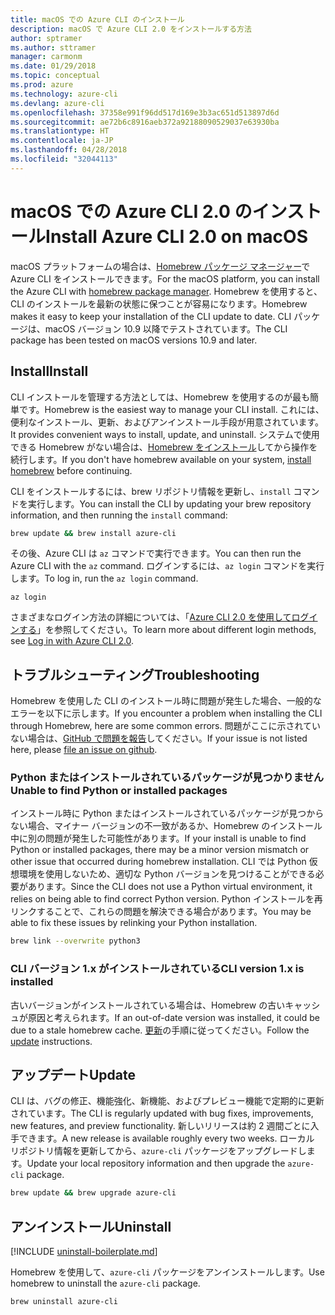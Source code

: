 ```yaml
---
title: macOS での Azure CLI のインストール
description: macOS で Azure CLI 2.0 をインストールする方法
author: sptramer
ms.author: sttramer
manager: carmonm
ms.date: 01/29/2018
ms.topic: conceptual
ms.prod: azure
ms.technology: azure-cli
ms.devlang: azure-cli
ms.openlocfilehash: 37358e991f96dd517d169e3b3ac651d513897d6d
ms.sourcegitcommit: ae72b6c8916aeb372a92188090529037e63930ba
ms.translationtype: HT
ms.contentlocale: ja-JP
ms.lasthandoff: 04/28/2018
ms.locfileid: "32044113"
---
```

# <a name="install-azure-cli-20-on-macos"></a><span data-ttu-id="1d1cc-103">macOS での Azure CLI 2.0 のインストール</span><span class="sxs-lookup"><span data-stu-id="1d1cc-103">Install Azure CLI 2.0 on macOS</span></span>

<span data-ttu-id="1d1cc-104">macOS プラットフォームの場合は、[Homebrew パッケージ マネージャー](http://brew.sh)で Azure CLI をインストールできます。</span><span class="sxs-lookup"><span data-stu-id="1d1cc-104">For the macOS platform, you can install the Azure CLI with [homebrew package manager](http://brew.sh).</span></span> <span data-ttu-id="1d1cc-105">Homebrew を使用すると、CLI のインストールを最新の状態に保つことが容易になります。</span><span class="sxs-lookup"><span data-stu-id="1d1cc-105">Homebrew makes it easy to keep your installation of the CLI update to date.</span></span> <span data-ttu-id="1d1cc-106">CLI パッケージは、macOS バージョン 10.9 以降でテストされています。</span><span class="sxs-lookup"><span data-stu-id="1d1cc-106">The CLI package has been tested on macOS versions 10.9 and later.</span></span>

## <a name="install"></a><span data-ttu-id="1d1cc-107">Install</span><span class="sxs-lookup"><span data-stu-id="1d1cc-107">Install</span></span>

<span data-ttu-id="1d1cc-108">CLI インストールを管理する方法としては、Homebrew を使用するのが最も簡単です。</span><span class="sxs-lookup"><span data-stu-id="1d1cc-108">Homebrew is the easiest way to manage your CLI install.</span></span> <span data-ttu-id="1d1cc-109">これには、便利なインストール、更新、およびアンインストール手段が用意されています。</span><span class="sxs-lookup"><span data-stu-id="1d1cc-109">It provides convenient ways to install, update, and uninstall.</span></span>
<span data-ttu-id="1d1cc-110">システムで使用できる Homebrew がない場合は、[Homebrew をインストール](https://docs.brew.sh/Installation.html)してから操作を続行します。</span><span class="sxs-lookup"><span data-stu-id="1d1cc-110">If you don't have homebrew available on your system, [install homebrew](https://docs.brew.sh/Installation.html) before continuing.</span></span>

<span data-ttu-id="1d1cc-111">CLI をインストールするには、brew リポジトリ情報を更新し、`install` コマンドを実行します。</span><span class="sxs-lookup"><span data-stu-id="1d1cc-111">You can install the CLI by updating your brew repository information, and then running the `install` command:</span></span>

```bash
brew update && brew install azure-cli
```

<span data-ttu-id="1d1cc-112">その後、Azure CLI は `az` コマンドで実行できます。</span><span class="sxs-lookup"><span data-stu-id="1d1cc-112">You can then run the Azure CLI with the `az` command.</span></span> <span data-ttu-id="1d1cc-113">ログインするには、`az login` コマンドを実行します。</span><span class="sxs-lookup"><span data-stu-id="1d1cc-113">To log in, run the `az login` command.</span></span>

```azurecli
az login
```

<span data-ttu-id="1d1cc-114">さまざまなログイン方法の詳細については、「[Azure CLI 2.0 を使用してログインする](authenticate-azure-cli.md)」を参照してください。</span><span class="sxs-lookup"><span data-stu-id="1d1cc-114">To learn more about different login methods, see [Log in with Azure CLI 2.0](authenticate-azure-cli.md).</span></span>

## <a name="troubleshooting"></a><span data-ttu-id="1d1cc-115">トラブルシューティング</span><span class="sxs-lookup"><span data-stu-id="1d1cc-115">Troubleshooting</span></span>

<span data-ttu-id="1d1cc-116">Homebrew を使用した CLI のインストール時に問題が発生した場合、一般的なエラーを以下に示します。</span><span class="sxs-lookup"><span data-stu-id="1d1cc-116">If you encounter a problem when installing the CLI through Homebrew, here are some common errors.</span></span> <span data-ttu-id="1d1cc-117">問題がここに示されていない場合は、[GitHub で問題を報告](https://github.com/Azure/azure-cli/issues)してください。</span><span class="sxs-lookup"><span data-stu-id="1d1cc-117">If your issue is not listed here, please [file an issue on github](https://github.com/Azure/azure-cli/issues).</span></span>

### <a name="unable-to-find-python-or-installed-packages"></a><span data-ttu-id="1d1cc-118">Python またはインストールされているパッケージが見つかりません</span><span class="sxs-lookup"><span data-stu-id="1d1cc-118">Unable to find Python or installed packages</span></span>

<span data-ttu-id="1d1cc-119">インストール時に Python またはインストールされているパッケージが見つからない場合、マイナー バージョンの不一致があるか、Homebrew のインストール中に別の問題が発生した可能性があります。</span><span class="sxs-lookup"><span data-stu-id="1d1cc-119">If your install is unable to find Python or installed packages, there may be a minor version mismatch or other issue that occurred during homebrew installation.</span></span> <span data-ttu-id="1d1cc-120">CLI では Python 仮想環境を使用しないため、適切な Python バージョンを見つけることができる必要があります。</span><span class="sxs-lookup"><span data-stu-id="1d1cc-120">Since the CLI does not use a Python virtual environment, it relies on being able to find correct Python version.</span></span> <span data-ttu-id="1d1cc-121">Python インストールを再リンクすることで、これらの問題を解決できる場合があります。</span><span class="sxs-lookup"><span data-stu-id="1d1cc-121">You may be able to fix these issues by relinking your Python installation.</span></span>

```bash
brew link --overwrite python3
```

### <a name="cli-version-1x-is-installed"></a><span data-ttu-id="1d1cc-122">CLI バージョン 1.x がインストールされている</span><span class="sxs-lookup"><span data-stu-id="1d1cc-122">CLI version 1.x is installed</span></span>

<span data-ttu-id="1d1cc-123">古いバージョンがインストールされている場合は、Homebrew の古いキャッシュが原因と考えられます。</span><span class="sxs-lookup"><span data-stu-id="1d1cc-123">If an out-of-date version was installed, it could be due to a stale homebrew cache.</span></span> <span data-ttu-id="1d1cc-124">[更新](#Update)の手順に従ってください。</span><span class="sxs-lookup"><span data-stu-id="1d1cc-124">Follow the [update](#Update) instructions.</span></span>

## <a name="update"></a><span data-ttu-id="1d1cc-125">アップデート</span><span class="sxs-lookup"><span data-stu-id="1d1cc-125">Update</span></span>

<span data-ttu-id="1d1cc-126">CLI は、バグの修正、機能強化、新機能、およびプレビュー機能で定期的に更新されています。</span><span class="sxs-lookup"><span data-stu-id="1d1cc-126">The CLI is regularly updated with bug fixes, improvements, new features, and preview functionality.</span></span> <span data-ttu-id="1d1cc-127">新しいリリースは約 2 週間ごとに入手できます。</span><span class="sxs-lookup"><span data-stu-id="1d1cc-127">A new release is available roughly every two weeks.</span></span> <span data-ttu-id="1d1cc-128">ローカル リポジトリ情報を更新してから、`azure-cli` パッケージをアップグレードします。</span><span class="sxs-lookup"><span data-stu-id="1d1cc-128">Update your local repository information and then upgrade the `azure-cli` package.</span></span>

```bash
brew update && brew upgrade azure-cli
```

## <a name="uninstall"></a><span data-ttu-id="1d1cc-129">アンインストール</span><span class="sxs-lookup"><span data-stu-id="1d1cc-129">Uninstall</span></span>

[!INCLUDE [uninstall-boilerplate.md](includes/uninstall-boilerplate.md)]

<span data-ttu-id="1d1cc-130">Homebrew を使用して、`azure-cli` パッケージをアンインストールします。</span><span class="sxs-lookup"><span data-stu-id="1d1cc-130">Use homebrew to uninstall the `azure-cli` package.</span></span>

```bash
brew uninstall azure-cli
```
